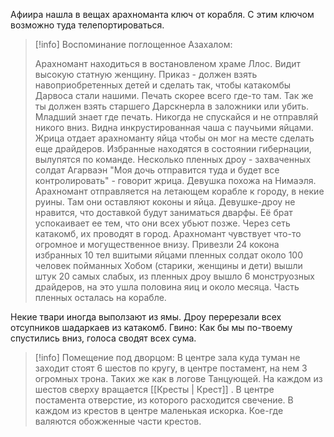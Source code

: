
Афиира нашла в вещах арахноманта ключ от корабля. С этим ключом возможно туда телепортироваться. 

> [!info] Воспоминание поглощенное Азахалом:
> 
> Арахномант находиться в востановленом храме Ллос. Видит высокую статную женщину. Приказ - должен взять навоприобретенных детей и сделать так, чтобы катакомбы Дарвоса стали нашими. Печать скорее всего где-то там. Так же ты должен взять старшего Дарскнерла в заложники или убить. Младший знает где печать. Никогда не спускайся и не отправляй никого вниз. 
   Видна инкрустированная чаша с паучьими яйцами.  Жрица отдает арахноманту яйца чтобы он мог на месте сделать еще драйдеров. Избранные находятся в состоянии гибернации, вылупятся по команде. Несколько пленных дроу - захваченных солдат Агарваэн "Моя дочь отправится туда и будет все контролировать" - говорит жрица. Девушка похожа на Нимаэля. Арахномант отправляется на летающем корабле к городу, в некие руины. Там они оставляют коконы и яйца. Девушке-дроу не нравится, что доставкой будут заниматься дварфы. Её брат успокаивает ее тем, что они всех убьют позже. Через сеть катакомб, их проводят в город. Арахномант чувствует что-то огромное и могущественное внизу. Привезли 24 кокона избранных 10 тел вшитыми яйцами пленных солдат около 100 человек пойманных Хобом (старики, женщины и дети) вышли штук 20 самых слабых, из пленных дроу вышло 6 монструозных драйдеров, на это ушла половина яиц и около месяца. Часть пленных осталась на корабле.
   

Некие твари иногда выползают из ямы. Дроу перерезали всех отсупников шадаркаев из катакомб.
Гвино: Как бы мы по-твоему спустились вниз, голоса сводят всех сума.

> [!info] Помещение под дворцом:
> В центре зала куда туман не заходит стоят 6 шестов по кругу, в центре постамент, на нем 3 огромных трона. Таких же как в логове Танцующей. На каждом из шестов сверху вращается [[Кресты | Крест]] . В центре постамента отверстие, из которого расходится свечение. В каждом из крестов в центре маленькая искорка.
  Кое-где валяются обожженные части крестов.


